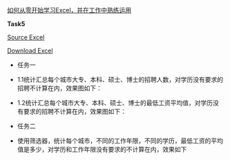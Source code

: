 [如何从零开始学习Excel，并在工作中熟练运用](https://www.zhihu.com/question/36888983/answer/84860536?from=profile_answer_card)

**Task5**

[Source Excel](https://github.com/mobenlu/Excel/blob/master/DataAnalyst.xlsx)

[Download Excel](https://github.com/mobenlu/Excel/blob/master/DataAnalyst2.xlsx)


- 任务一
- 1.1统计汇总每个城市大专、本科、硕士、博士的招聘人数，对学历没有要求的招聘不计算在内，效果图如下：

- 1.2统计汇总每个城市大专、本科、硕士、博士的最低工资平均值，对学历没有要求的招聘不计算在内，效果图如下：

- 任务二 
- 使用筛选器，统计每个城市，不同的工作年限，不同的学历，最低工资的平均值是多少，对学历和工作年限没有要求的不计算在内，效果如下